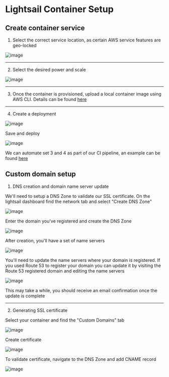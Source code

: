 # Lightsail Container Setup

## Create container service

1. Select the correct service location, as certain AWS service features are geo-locked

![image](https://user-images.githubusercontent.com/4997221/166152670-c00d0f58-238d-4ed8-b830-021aa7467426.png)

---

2. Select the desired power and scale

![image](https://user-images.githubusercontent.com/4997221/166152526-7a653aac-155f-47f1-91a0-acdb0774c042.png)

---

3. Once the container is provisioned, upload a local container image using AWS CLI. Details can be found [here](https://lightsail.aws.amazon.com/ls/docs/en_us/articles/amazon-lightsail-pushing-container-images)

---

4. Create a deployment

![image](https://user-images.githubusercontent.com/4997221/166153760-14bbd49c-13f4-44af-a0c7-98f067d1f81a.png)

Save and deploy

![image](https://user-images.githubusercontent.com/4997221/166153872-93cdef7c-29be-4cb6-b750-ea859f6aa112.png)

We can automate set 3 and 4 as part of our CI pipeline, an example can be found [here](https://github.com/adelinosousa/huh.sh/blob/main/CI/Build%20Push%20Deploy.yml)

## Custom domain setup

1. DNS creation and domain name server update

We'll need to setup a DNS Zone to validate our SSL certificate. On the lightsail dashboard find the network tab and select "Create DNS Zone"

![image](https://user-images.githubusercontent.com/4997221/166153992-2d02b311-9018-466e-b5f3-881ebd3300ac.png)

Enter the domain you've registered and create the DNS Zone

![image](https://user-images.githubusercontent.com/4997221/166154088-91a10372-681b-415a-b570-e152936fe2ec.png)

After creation, you'll have a set of name servers

![image](https://user-images.githubusercontent.com/4997221/166154334-9898f178-aa46-4fe6-9041-0f69b2166ff0.png)

You'll need to update the name servers where your domain is registered. If you used Route 53 to register your domain you can update it by visiting the Route 53 registered domain and editing the name servers

![image](https://user-images.githubusercontent.com/4997221/166154475-30684242-9326-4a9a-8c47-e5e42bddad72.png)

This may take a while, you should receive an email confirmation once the update is complete

---

2. Generating SSL certificate

Select your container and find the "Custom Domains" tab

![image](https://user-images.githubusercontent.com/4997221/166154763-ef636949-982e-46d7-b8bc-4df9b07fbaae.png)

Create certificate

![image](https://user-images.githubusercontent.com/4997221/166154837-c63e8637-e82b-4b78-a40e-7f65cdfe6862.png)

To validate certificate, navigate to the DNS Zone and add CNAME record

![image](https://user-images.githubusercontent.com/4997221/166154993-4ff6bed4-b9cb-43a2-bedf-b022dd61b047.png)
